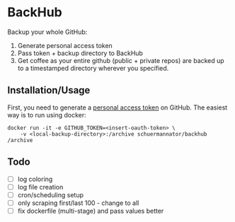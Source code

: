 # BackHub
Backup your whole GitHub:
1. Generate personal access token
2. Pass token + backup directory to BackHub
3. Get coffee as your entire github (public + private repos) are backed up to a timestamped directory wherever you specified. 

## Installation/Usage
First, you need to generate a [personal access token][github-token] on GitHub.
The easiest way is to run using docker:
```
docker run -it -e GITHUB_TOKEN=<insert-oauth-token> \
    -v <local-backup-directory>:/archive schuermannator/backhub /archive
```

## Todo
- [ ] log coloring
- [ ] log file creation
- [ ] cron/scheduling setup
- [ ] only scraping first/last 100 - change to all
- [ ] fix dockerfile (multi-stage) and pass values better

[github-token]: https://help.github.com/en/github/authenticating-to-github/creating-a-personal-access-token-for-the-command-line
